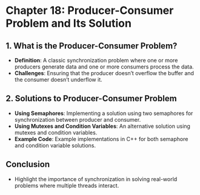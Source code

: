# Chapter 18: Producer-Consumer Problem and Its Solution

## 1. What is the Producer-Consumer Problem?
- **Definition**: A classic synchronization problem where one or more producers generate data and one or more consumers process the data.
- **Challenges**: Ensuring that the producer doesn’t overflow the buffer and the consumer doesn’t underflow it.

## 2. Solutions to Producer-Consumer Problem
- **Using Semaphores**: Implementing a solution using two semaphores for synchronization between producer and consumer.
- **Using Mutexes and Condition Variables**: An alternative solution using mutexes and condition variables.
- **Example Code**: Example implementations in C++ for both semaphore and condition variable solutions.

## Conclusion
- Highlight the importance of synchronization in solving real-world problems where multiple threads interact.

